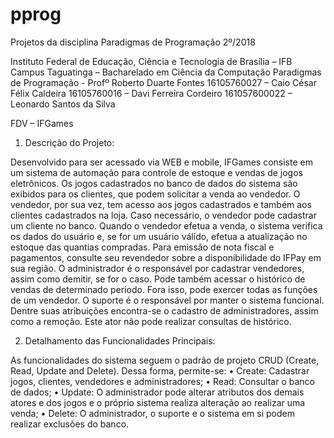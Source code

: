 # pprog
Projetos da disciplina Paradigmas de Programação 2º/2018

Instituto Federal de Educação, Ciência e Tecnologia de Brasília – IFB 
Campus Taguatinga – Bacharelado em Ciência da Computação 
Paradigmas de Programação - Profº Roberto Duarte Fontes 
16105760027 – Caio César Félix Caldeira 
16105760016 – Davi Ferreira Cordeiro 
161057600022 – Leonardo Santos da Silva 

FDV – IFGames

1.	Descrição do Projeto:

Desenvolvido para ser acessado via WEB e mobile, IFGames consiste em um sistema de automação para controle de estoque e vendas de jogos eletrônicos. 
Os jogos cadastrados no banco de dados do sistema são exibidos para os clientes, que podem solicitar a venda ao vendedor. 
O vendedor, por sua vez, tem acesso aos jogos cadastrados e também aos clientes cadastrados na loja. Caso necessário, o vendedor pode cadastrar um cliente no banco. Quando o vendedor efetua a venda, o sistema verifica os dados do usuário e, se for um usuário válido, efetua a atualização no estoque das quantias compradas. Para emissão de nota fiscal e pagamentos, consulte seu revendedor sobre a disponibilidade do IFPay em sua região.
O administrador é o responsável por cadastrar vendedores, assim como demitir, se for o caso. Pode também acessar o histórico de vendas de determinado período. Fora isso, pode exercer todas as funções de um vendedor.
O suporte é o responsável por manter o sistema funcional. Dentre suas atribuições encontra-se o cadastro de administradores, assim como a remoção. Este ator não pode realizar consultas de histórico.


2.	Detalhamento das Funcionalidades Principais:

As funcionalidades do sistema seguem o padrão de projeto CRUD (Create, Read, Update and Delete). Dessa forma, permite-se:
•	Create: Cadastrar jogos, clientes, vendedores e administradores;
•	Read: Consultar o banco de dados;
•	Update: O administrador pode alterar atributos dos demais atores e dos jogos e o próprio sistema realiza alteração ao realizar uma venda;
•	Delete: O administrador, o suporte e o sistema em si podem realizar exclusões do banco.
